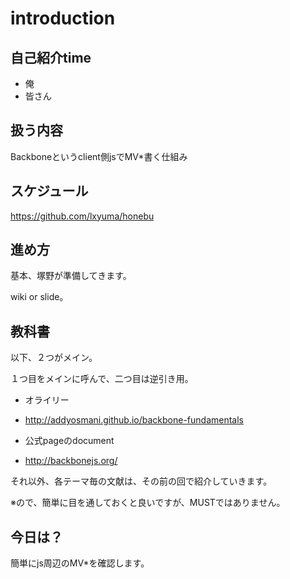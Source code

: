 # introduction

## 自己紹介time

- 俺
- 皆さん

## 扱う内容

Backboneというclient側jsでMV*書く仕組み

## スケジュール

https://github.com/lxyuma/honebu

## 進め方

基本、塚野が準備してきます。

wiki or slide。

## 教科書

以下、２つがメイン。

１つ目をメインに呼んで、二つ目は逆引き用。

- オライリー
 - http://addyosmani.github.io/backbone-fundamentals

- 公式pageのdocument
 - http://backbonejs.org/

それ以外、各テーマ毎の文献は、その前の回で紹介していきます。

※ので、簡単に目を通しておくと良いですが、MUSTではありません。

## 今日は？

簡単にjs周辺のMV*を確認します。

